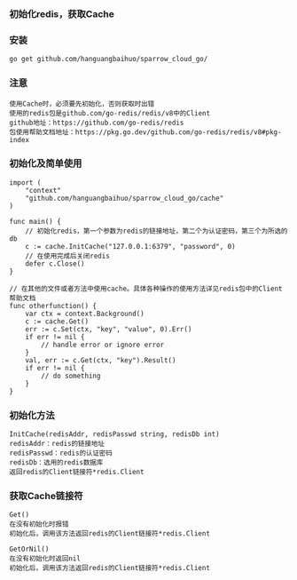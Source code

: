 ### 初始化redis，获取Cache

### 安装

    go get github.com/hanguangbaihuo/sparrow_cloud_go/

### 注意

    使用Cache时，必须要先初始化，否则获取时出错
    使用的redis包是github.com/go-redis/redis/v8中的Client
    github地址：https://github.com/go-redis/redis
    包使用帮助文档地址：https://pkg.go.dev/github.com/go-redis/redis/v8#pkg-index

### 初始化及简单使用

    import (
        "context"
	    "github.com/hanguangbaihuo/sparrow_cloud_go/cache"
    )

    func main() {
        // 初始化redis，第一个参数为redis的链接地址，第二个为认证密码，第三个为所选的db
        c := cache.InitCache("127.0.0.1:6379", "password", 0)
        // 在使用完成后关闭redis
        defer c.Close()
    }

    // 在其他的文件或者方法中使用cache。具体各种操作的使用方法详见redis包中的Client帮助文档
    func otherfunction() {
        var ctx = context.Background()
        c := cache.Get()
        err := c.Set(ctx, "key", "value", 0).Err()
        if err != nil {
            // handle error or ignore error
        }
        val, err := c.Get(ctx, "key").Result()
        if err != nil {
            // do something
        }
    }

### 初始化方法

    InitCache(redisAddr, redisPasswd string, redisDb int)
    redisAddr：redis的链接地址
    redisPasswd：redis的认证密码
    redisDb：选用的redis数据库
    返回redis的Client链接符*redis.Client

### 获取Cache链接符

    Get()
    在没有初始化时报错
    初始化后，调用该方法返回redis的Client链接符*redis.Client

    GetOrNil()
    在没有初始化时返回nil
    初始化后，调用该方法返回redis的Client链接符*redis.Client